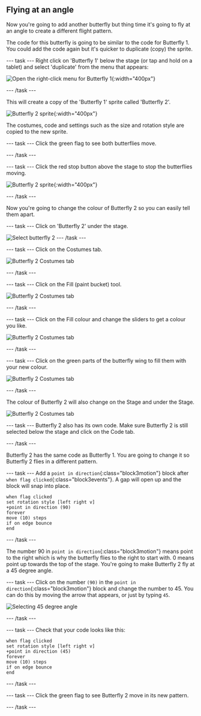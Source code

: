 ## Flying at an angle

Now you're going to add another butterfly but thing time it's going to fly at an angle to create a different flight pattern. 

The code for this butterfly is going to be similar to the code for Butterfly 1. You could add the code again but it's quicker to duplicate (copy) the sprite. 

--- task ---
Right click on 'Butterfly 1' below the stage (or tap and hold on a tablet) and select 'duplicate' from the menu that appears:

![Open the right-click menu for Butterfly 1](images/butterfly-duplicate.png){:width="400px"}

--- /task ---

This will create a copy of the 'Butterfly 1' sprite called 'Butterfly 2'. 

![Butterfly 2 sprite](images/butterfly-butterfly-2.png){:width="400px"}

The costumes, code and settings such as the size and rotation style are copied to the new sprite. 

--- task ---
Click the green flag to see both butterflies move. 

--- /task ---

--- task ---
Click the red stop button above the stage to stop the butterflies moving. 

![Butterfly 2 sprite](images/butterfly-stop.png){:width="400px"}

--- /task ---

Now you're going to change the colour of Butterfly 2 so you can easily tell them apart. 

--- task ---
Click on 'Butterfly 2' under the stage.

![Select butterfly 2](images/butterfly-2-under-stage.png)
--- /task ---

--- task ---
Click on the Costumes tab. 

![Butterfly 2 Costumes tab](images/butterfly-costumes-2.png)

--- /task ---

--- task ---
Click on the Fill (paint bucket) tool.  

![Butterfly 2 Costumes tab](images/butterfly-fill-tool.png)

--- /task ---

--- task ---
Click on the Fill colour and change the sliders to get a colour you like. 

![Butterfly 2 Costumes tab](images/butterfly-fill-colour.png)

--- /task ---

--- task ---
Click on the green parts of the butterfly wing to fill them with your new colour. 

![Butterfly 2 Costumes tab](images/butterfly-fill-wings.png)

--- /task ---

The colour of Butterfly 2 will also change on the Stage and under the Stage. 

![Butterfly 2 Costumes tab](images/butterfly-colour-changed.png)

--- task ---
Butterfly 2 also has its own code. Make sure Butterfly 2 is still selected below the stage and click on the Code tab. 

--- /task ---

Butterfly 2 has the same code as Butterfly 1. You are going to change it so Butterfly 2 flies in a different pattern.

--- task ---
Add a `point in direction`{:class="block3motion"} block after `when flag clicked`{:class="block3events"}. A gap will open up and the block will snap into place.

```blocks3
when flag clicked
set rotation style [left right v]
+point in direction (90)
forever
move (10) steps
if on edge bounce
end
```

--- /task ---

The number 90 in `point in direction`{:class="block3motion"} means point to the right which is why the butterfly flies to the right to start with. 0 means point up towards the top of the stage. You're going to make Butterfly 2 fly at a 45 degree angle. 

--- task ---
Click on the number `(90)` in the `point in direction`{:class="block3motion"} block and change the number to 45. You can do this by moving the arrow that appears, or just by typing `45`.

![Selecting 45 degree angle](images/butterfly-set-angle.png)

--- /task ---

--- task ---
Check that your code looks like this:

```blocks3
when flag clicked
set rotation style [left right v]
+point in direction (45)
forever
move (10) steps
if on edge bounce
end
```
--- /task ---

--- task ---
Click the green flag to see Butterfly 2 move in its new pattern.

--- /task ---
